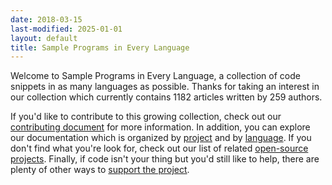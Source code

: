 ```yaml
---
date: 2018-03-15
last-modified: 2025-01-01
layout: default
title: Sample Programs in Every Language
---
```


Welcome to Sample Programs in Every Language, a collection of code snippets in as many languages as possible. Thanks for taking an interest in our collection which currently contains 1182 articles written by 259 authors.

If you'd like to contribute to this growing collection, check out our [contributing document](https://github.com/TheRenegadeCoder/sample-programs/blob/master/.github/CONTRIBUTING.md) for more information. In addition, you can explore our documentation which is organized by [project](/projects) and by [language](/languages). If you don't find what you're look for, check out our list of related [open-source projects](/related). Finally, if code isn't your thing but you'd still like to help, there are plenty of other ways to [support the project](https://therenegadecoder.com/updates/5-ways-you-can-support-the-renegade-coder/).